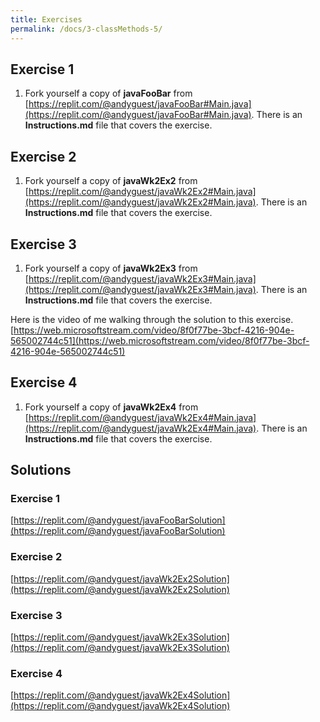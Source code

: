 ```yaml
---
title: Exercises
permalink: /docs/3-classMethods-5/
---
```


## Exercise 1
1. Fork yourself a copy of **javaFooBar** from [https://replit.com/@andyguest/javaFooBar#Main.java](https://replit.com/@andyguest/javaFooBar#Main.java). There is an **Instructions.md** file that covers the exercise. 

## Exercise 2
1. Fork yourself a copy of **javaWk2Ex2** from [https://replit.com/@andyguest/javaWk2Ex2#Main.java](https://replit.com/@andyguest/javaWk2Ex2#Main.java). There is an **Instructions.md** file that covers the exercise. 

## Exercise 3
1. Fork yourself a copy of **javaWk2Ex3** from [https://replit.com/@andyguest/javaWk2Ex3#Main.java](https://replit.com/@andyguest/javaWk2Ex3#Main.java). There is an **Instructions.md** file that covers the exercise.  

Here is the video of me walking through the solution to this exercise. 
[https://web.microsoftstream.com/video/8f0f77be-3bcf-4216-904e-565002744c51](https://web.microsoftstream.com/video/8f0f77be-3bcf-4216-904e-565002744c51)

## Exercise 4
1. Fork yourself a copy of **javaWk2Ex4** from [https://replit.com/@andyguest/javaWk2Ex4#Main.java](https://replit.com/@andyguest/javaWk2Ex4#Main.java). There is an **Instructions.md** file that covers the exercise. 

## Solutions
### Exercise 1
[https://replit.com/@andyguest/javaFooBarSolution](https://replit.com/@andyguest/javaFooBarSolution)
### Exercise 2
[https://replit.com/@andyguest/javaWk2Ex2Solution](https://replit.com/@andyguest/javaWk2Ex2Solution)
### Exercise 3
[https://replit.com/@andyguest/javaWk2Ex3Solution](https://replit.com/@andyguest/javaWk2Ex3Solution)
### Exercise 4
[https://replit.com/@andyguest/javaWk2Ex4Solution](https://replit.com/@andyguest/javaWk2Ex4Solution)